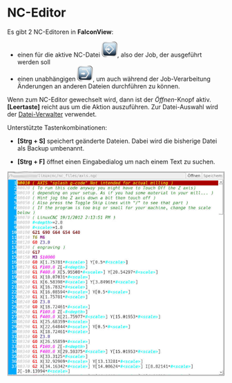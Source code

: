 # NC-Editor

Es gibt 2 NC-Editoren in **FalconView**:
- einen für die aktive NC-Datei ![Edit](images/SK_Edit.png), also der Job, der ausgeführt werden soll
- einen unabhängigen ![TestEdit](images/SK_TestEdit.png), um auch während der Job-Verarbeitung Änderungen an anderen
Dateien durchführen zu können.

Wenn zum NC-Editor gewechselt wird, dann ist der *Öffnen*-Knopf aktiv. **[Leertaste]**
reicht aus um die Aktion auszuführen. Zur Datei-Auswahl wird der
[Datei-Verwalter](filemanager) verwendet.

Unterstützte Tastenkombinationen:

- **[Strg + S]** speichert geänderte Dateien. Dabei wird die bisherige Datei als Backup umbenannt.

- **[Strg + F]** öffnet einen Eingabedialog um nach einem Text zu suchen.

![NC-Editor](images/NCEditor.jpg)
